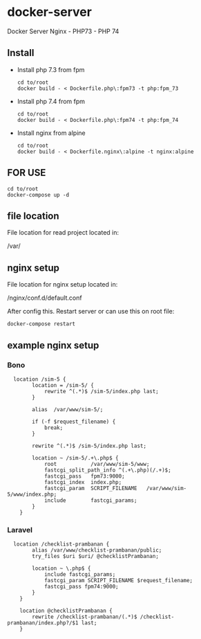 # docker-server
Docker Server Nginx - PHP73 - PHP 74

## Install

- Install php 7.3 from fpm
  
  ```
  cd to/root
  docker build - < Dockerfile.php\:fpm73 -t php:fpm_73
  ```
  
- Install php 7.4 from fpm
  
  ```
  cd to/root
  docker build - < Dockerfile.php\:fpm74 -t php:fpm_74
  ```
  
  
- Install nginx from alpine
  
  ```
  cd to/root
  docker build - < Dockerfile.nginx\:alpine -t nginx:alpine
  ```
  
## FOR USE

```
cd to/root
docker-compose up -d
```

## file location

File location for read project located in:

/var/

## nginx setup

File location for nginx setup located in:

/nginx/conf.d/default.conf

After config this. Restart server or can use this on root file:

```
docker-compose restart
```

## example nginx setup

### Bono

```
  location /sim-5 {       
        location = /sim-5/ {
            rewrite ^(.*)$ /sim-5/index.php last;
        }

        alias  /var/www/sim-5/;

        if (-f $request_filename) {
            break;
        }

        rewrite ^(.*)$ /sim-5/index.php last;

        location ~ /sim-5/.+\.php$ {
            root           /var/www/sim-5/www;
            fastcgi_split_path_info ^(.+\.php)(/.+)$;
            fastcgi_pass   fpm73:9000;
            fastcgi_index  index.php;
            fastcgi_param  SCRIPT_FILENAME   /var/www/sim-5/www/index.php;
            include        fastcgi_params;
        }
    }
```

### Laravel

```
  location /checklist-prambanan {
        alias /var/www/checklist-prambanan/public;
        try_files $uri $uri/ @checklistPrambanan;

        location ~ \.php$ {
            include fastcgi_params;
            fastcgi_param SCRIPT_FILENAME $request_filename;
            fastcgi_pass fpm74:9000;
        }
    }

    location @checklistPrambanan {
        rewrite /checklist-prambanan/(.*)$ /checklist-prambanan/index.php?/$1 last;
    }
```